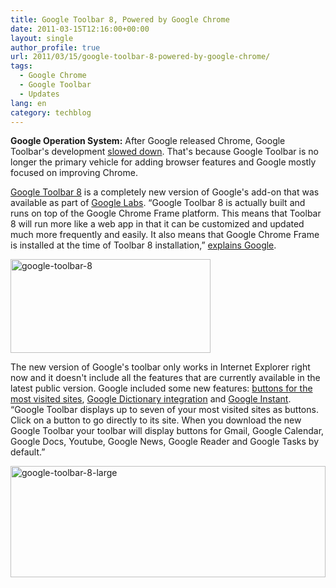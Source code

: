 ```yaml
---
title: Google Toolbar 8, Powered by Google Chrome
date: 2011-03-15T12:16:00+00:00
layout: single
author_profile: true
url: 2011/03/15/google-toolbar-8-powered-by-google-chrome/
tags:
  - Google Chrome
  - Google Toolbar
  - Updates
lang: en
category: techblog
---
```

**Google Operation System:** After Google released Chrome, Google Toolbar's development [slowed down](http://googleblog.blogspot.com/search?q=%22google%20toolbar%22). That's because Google Toolbar is no longer the primary vehicle for adding browser features and Google mostly focused on improving Chrome.

[Google Toolbar 8](http://www.google.com/support/toolbar/bin/topic.py?topic=30341) is a completely new version of Google's add-on that was available as part of [Google Labs](http://toolbar.google.com/labs/intl/en/index.html). &#8220;Google Toolbar 8 is actually built and runs on top of the Google Chrome Frame platform. This means that Toolbar 8 will run more like a web app in that it can be customized and updated much more frequently and easily. It also means that Google Chrome Frame is installed at the time of Toolbar 8 installation,&#8221; [explains Google](http://www.google.com/support/toolbar/bin/answer.py?hl=en&answer=1111588).

[<img title="google-toolbar-8" border="0" alt="google-toolbar-8" src="http://lh4.ggpht.com/_vaUVXcmC3OI/TX9Rfew3neI/AAAAAAAADtg/V9aFbA1q-5w/google-toolbar-8_thumb%5B2%5D.jpg?imgmax=800" width="320" height="150" />](http://lh4.ggpht.com/_vaUVXcmC3OI/TX9RdZ9HvAI/AAAAAAAADtc/x9bpBLgMhfE/s1600-h/google-toolbar-8%5B4%5D.jpg)

The new version of Google's toolbar only works in Internet Explorer right now and it doesn't include all the features that are currently available in the latest public version. Google included some new features: [buttons for the most visited sites](http://www.google.com/support/toolbar/bin/answer.py?answer=1099010), [Google Dictionary integration](https://www.google.com/reader/view/) and [Google Instant](http://www.google.com/support/toolbar/bin/answer.py?answer=1099105). &#8220;Google Toolbar displays up to seven of your most visited sites as buttons. Click on a button to go directly to its site. When you download the new Google Toolbar your toolbar will display buttons for Gmail, Google Calendar, Google Docs, Youtube, Google News, Google Reader and Google Tasks by default.&#8221;

[<img title="google-toolbar-8-large" border="0" alt="google-toolbar-8-large" src="http://lh3.ggpht.com/_vaUVXcmC3OI/TX9RjC3TI6I/AAAAAAAADto/TSi9OKSiOkE/google-toolbar-8-large_thumb%5B1%5D.jpg?imgmax=800" width="504" height="178" />](http://lh6.ggpht.com/_vaUVXcmC3OI/TX9RhhE0eiI/AAAAAAAADtk/AM0YmMtdTGQ/s1600-h/google-toolbar-8-large%5B3%5D.jpg)